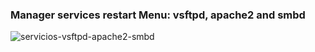 ### Manager services restart Menu: vsftpd, apache2 and smbd

![servicios-vsftpd-apache2-smbd](https://github.com/adrianlois/scripts-varios/blob/main/03.Menu-Services-Restart/services-vsftpd-apache2-smbd.png?raw=true)
